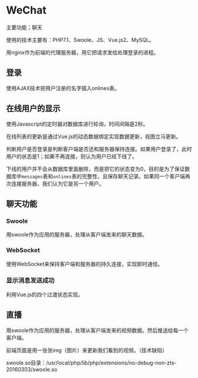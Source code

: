 # WeChat

主要功能；聊天

使用的技术主要有：PHP7.1、Swoole、JS、Vue.js2、MySQL。

用nginx作为前端的代理服务器，用它把请求发给处理登录的进程。

## 登录

使用AJAX技术把用户注册的名字插入onlines表。

## 在线用户的显示

使用Javascript的定时器对数据库进行轮询，时间间隔是2秒。

在线列表的更新是通过Vue.js的动态数据绑定实现数据更新，视图立马更新。

判断用户是否登录是判断客户端是否还和服务器保持连接。如果用户登录了，此时用户的状态是1；如果不再连接，则认为用户已经下线了。

下线的用户并不会从数据库里面删除，而是把它的状态变为0，目的是为了保证数据库中`messages`表和`onlines`表的完整性，且保存聊天记录。如果同一个客户端再次连接服务器，我们认为它是另一个用户。

## 聊天功能

### Swoole

用swoole作为应用的服务器，处理从客户端发来的聊天数据。

### WebSocket

使用WebSocket来保持客户端和服务器的持久连接，实现即时通信。

### 显示消息发送成功

利用Vue.js的四个过渡状态实现。

## 直播

用swoole作为应用的服务器，处理从客户端发来的视频数据。然后推送给每一个客户端。

前端页面是用一张张img（图片）来更新我们看到的视频。（技术缺陷）



swoole.so目录：/usr/local/php/lib/php/extensions/no-debug-non-zts-20160303/swoole.so







